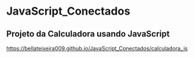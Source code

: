 # JavaScript_Conectados

## Projeto da Calculadora usando JavaScript
https://bellateixeira009.github.io/JavaScript_Conectados/calculadora_js
